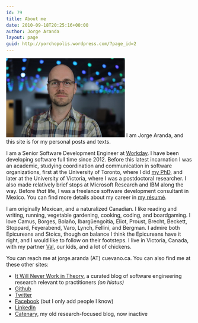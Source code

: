 ```yaml
---
id: 79
title: About me
date: 2010-09-18T20:25:16+00:00
author: Jorge Aranda
layout: page
guid: http://yorchopolis.wordpress.com/?page_id=2
---
```

[<img title="Jorge" src="/images/Jorge.jpg"/>](/images/Jorge.jpg)
I am Jorge Aranda, and this site is for my personal posts and texts.

I am a Senior Software Development Engineer at [Workday](https://www.workday.com/).
I have been developing software full time since 2012.
Before this latest incarnation I was an academic,
studying coordination and communication in software organizations,
first at the University of Toronto, where I did [my PhD](/pdfs/SharedUnderstanding.pdf),
and later at the University of Victoria, where I was a postdoctoral researcher.
I also made relatively brief stops at Microsoft Research and IBM along the way.
Before *that* life,
I was a freelance software development consultant in Mexico.
You can find more details about my career in [my résumé](/wp-content/uploads/2016/08/Jorge-Aranda-Resume.pdf).

I am originally Mexican, and a naturalized Canadian.
I like reading and writing, running, vegetable gardening, cooking, coding, and boardgaming.
I love Camus, Borges, Bolaño, Ibargüengoitia, Eliot, Proust,
Brecht, Beckett, Stoppard, Feyerabend, Varo, Lynch, Fellini, and Bergman.
I admire both Epicureans and Stoics,
though on balance I think the Epicureans have it right,
and I would like to follow on their footsteps.
I live in Victoria, Canada,
with my partner [Val](http://valcortes.wordpress.com/), our kids, and a lot of chickens.

You can reach me at jorge.aranda (AT) cuevano.ca.
You can also find me at these other sites:

  * [It Will Never Work in Theory](http://neverworkintheory.org/), a curated blog of software engineering research relevant to practitioners *(on hiatus)*
  * [Github](http://github.com/jorgearanda)
  * [Twitter](http://twitter.com/yorchopolis)
  * [Facebook](http://www.facebook.com/yorchopolis) (but I only add people I know)
  * [LinkedIn](http://ca.linkedin.com/in/yorchopolis)
  * [Catenary](http://catenary.wordpress.com/), my old research-focused blog, now inactive
